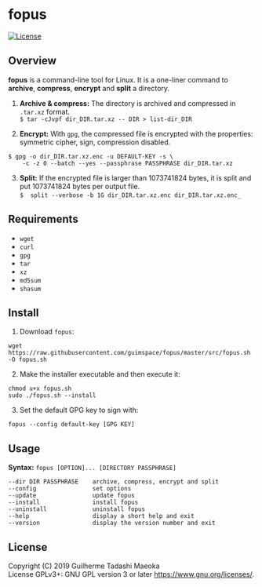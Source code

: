 # fopus

[![License](https://img.shields.io/badge/license-GPL-blue.svg)](https://github.com/guimspace/fopus/blob/master/LICENSE)


## Overview

**fopus** is a command-line tool for Linux. It is a one-liner command to **archive**, **compress**, **encrypt** and **split** a directory.

1. **Archive & compress:** The directory is archived and compressed in `.tar.xz` format.  
`$ tar -cJvpf dir_DIR.tar.xz -- DIR > list-dir_DIR`

2. **Encrypt:** With `gpg`, the compressed file is encrypted with the properties: symmetric cipher, sign, compression disabled.  
```
$ gpg -o dir_DIR.tar.xz.enc -u DEFAULT-KEY -s \
    -c -z 0 --batch --yes --passphrase PASSPHRASE dir_DIR.tar.xz
```

3. **Split:** If the encrypted file is larger than 1073741824 bytes, it is split and put 1073741824 bytes per output file.  
`$  split --verbose -b 1G dir_DIR.tar.xz.enc dir_DIR.tar.xz.enc_`


## Requirements

* `wget`
* `curl`
* `gpg`
* `tar`
* `xz`
* `md5sum`
* `shasum`


## Install

1. Download `fopus`:

```
wget https://raw.githubusercontent.com/guimspace/fopus/master/src/fopus.sh -O fopus.sh
```

2. Make the installer executable and then execute it:

```
chmod u+x fopus.sh
sudo ./fopus.sh --install
```

3. Set the default GPG key to sign with:
```
fopus --config default-key [GPG KEY]
```


## Usage

**Syntax:** `fopus [OPTION]... [DIRECTORY PASSPHRASE]`

```
--dir DIR PASSPHRASE    archive, compress, encrypt and split
--config                set options
--update                update fopus
--install               install fopus
--uninstall             uninstall fopus
--help                  display a short help and exit
--version               display the version number and exit
```


## License

Copyright (C) 2019 Guilherme Tadashi Maeoka  
License GPLv3+: GNU GPL version 3 or later <https://www.gnu.org/licenses/>.
